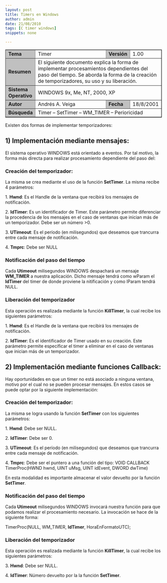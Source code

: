 ```yaml
---
layout: post
title: Timers en Windows
author: admin
date: 21/08/2010
tags: [C timer windows]
snippets: none

---
```

<div class="entry-content">
						<table border="1">
<tbody>
<tr>
<td width="15%" bgcolor="#c0c0c0"><strong>Tema</strong></td>
<td>Timer</td>
<td width="10%" bgcolor="#c0c0c0"><strong>Versión</strong></td>
<td width="10%">1.00</td>
</tr>
<tr>
<td width="15%" bgcolor="#c0c0c0"><strong>Resumen</strong></td>
<td colspan="3">El siguiente documento explica la forma de implementar       procesamientos dependientes del paso del tiempo. Se aborda la forma de la       creación de temporizadores, su uso y su liberación.</td>
</tr>
<tr>
<td width="15%" bgcolor="#c0c0c0"><strong>Sistema Operativo</strong></td>
<td colspan="3">WINDOWS 9x, Me, NT, 2000, XP</td>
</tr>
<tr>
<td width="15%" bgcolor="#c0c0c0"><strong>Autor</strong></td>
<td>Andrés A. Veiga</td>
<td width="10%" bgcolor="#c0c0c0"><strong>Fecha</strong></td>
<td width="10%">18/8/2001</td>
</tr>
<tr>
<td width="15%" bgcolor="#c0c0c0"><strong>Búsqueda</strong></td>
<td colspan="3">Timer – SetTimer – WM_TIMER – Perioricidad</td>
</tr>
</tbody>
</table>
<p>Existen dos formas de implementar temporizadores:</p>
<h2>1) Implementación mediante mensajes:</h2>
<p>El sistema operativo WINDOWS está orientado a eventos. Por tal motivo, la forma más directa para realizar procesamiento dependiente del paso del:</p>
<h3>Creación del temporizador:</h3>
<p>La misma se crea mediante el uso de la función <strong>SetTimer</strong>. La misma recibe 4 parámetros:</p>
<p>1. <strong>Hwnd</strong>: Es el Handle de la ventana que recibirá los mensajes de notificación.</p>
<p>2. <strong>IdTimer</strong>: Es un identificador de Timer. Este parámetro permite diferenciar la procedencia de los mensajes en el caso de ventanas que inician más de un temporizador. Debe ser un número &gt;0.</p>
<p>3. <strong>UTimeout</strong>: Es el período (en milisegundos) que deseamos que trancurra entre cada mensaje de notificación.</p>
<p>4. <strong>Tmprc</strong>: Debe ser NULL</p>
<h3>Notificación del paso del tiempo</h3>
<p>Cada <strong>Utimeout</strong> milisegundos WINDOWS despachará un mensaje <strong>WM_TIMER</strong> a nuestra aplicación. Dicho mensaje tendrá como wParam el <strong>IdTimer</strong> del timer de donde proviene la nitificación y como lParam tendrá NULL.</p>
<h3>Liberación del temporizador</h3>
<p>Esta operación es realizada mediante la función <strong>KillTimer</strong>, la cual recibe los siguientes parámetros:</p>
<p>1. <strong>Hwnd</strong>: Es el Handle de la ventana que recibirá los mensajes de notificación.</p>
<p>2. <strong>IdTimer</strong>: Es el identificador de Timer usado en su creación. Este parámetro permite especificar el timer a eliminar en el caso de ventanas que inician más de un temporizador.</p>
<h2>2) Implementación mediante funciones Callback:</h2>
<p>Hay oportunidades en que un timer no está asociado a ninguna ventana, motivo por el cual no se pueden procesar mensajes. En estos casos se puede optar por la siguiente implementación:</p>
<h3>Creación del temporizador:</h3>
<p>La misma se logra usando la función <strong>SetTimer</strong> con los siguientes parámetros:</p>
<p>1. <strong>Hwnd</strong>: Debe ser NULL.</p>
<p>2. <strong>IdTimer</strong>: Debe ser 0.</p>
<p>3. <strong>UTimeout</strong>: Es el período (en milisegundos) que deseamos que trancurra entre cada mensaje de notificación.</p>
<p>4. <strong>Tmprc</strong>: Debe ser el puntero a una función del tipo: VOID CALLBACK TimerProc(HWND hwnd, UINT uMsg, UINT idEvent, DWORD dwTime)</p>
<p>En esta modalidad es importante almacenar el valor devuelto por la función <strong>SetTimer</strong>.</p>
<h3>Notificación del paso del tiempo</h3>
<p>Cada <strong>Utimeout</strong> milisegundos WINDOWS invocará nuestra función para que podamos realizar el procesamiento necesario. La invocación se hace de la siguiente forma:</p>
<p>TimerProc(NULL, WM_TIMER, <strong>IdTimer</strong>, HoraEnFormatoUTC);</p>
<h3>Liberación del temporizador</h3>
<p>Esta operación es realizada mediante la función <strong>KillTimer</strong>, la cual recibe los siguientes parámetros:</p>
<p>3. <strong>Hwnd</strong>: Debe ser NULL.</p>
<p>4. <strong>IdTimer</strong>: Número devuelto por la la función <strong>SetTimer</strong>.</p>
											</div>
